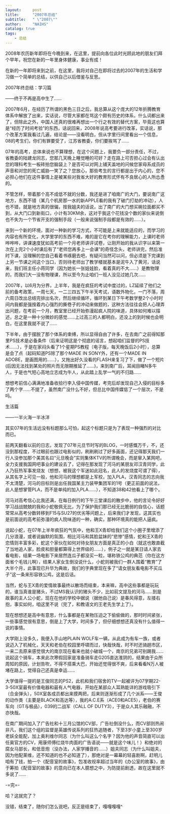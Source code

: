 ```yaml
---
layout:     post
title:      "2007年总结"
subtitle:   " \"2007\""
author:     "NAIHS"
catalog: true
tags:
    - 总结
---
```

2008年农历新年即将在今晚到来，在这里，提前向各位此时光顾此地的朋友们拜个早年，祝您在新的一年里身体健康，事业有成！

在新的一年即将来到之前，在这里，我将对自己在即将过去的2007年的生活和学习做一个简单的总结，以供自己以后借鉴与反思。

2007年终总结：学习篇

——终于不再是高中生了……

2007年6月，在经历了所谓的黑色三日之后，我总算从这个庞大的12年折腾教育体系中解放了出来，实话说，尽管大家都在骂这个颇有历史的体系，什么词都出来了，但除此之外，中国人还真的很难再想出一个行之有效的替代方案，毕竟这也算是“经历了时间考验”的东西，话说回来，2008年说高考要进行改革，实话说，那个改革方案我看过几遍，结论是——没看明白，但从字里行间里看出一个信息，08的考生们，你们有罪要受了，江苏省教委，你们要挨骂了……

07年的高考，总体来说也不算理想，在这个问题上，我要负一部分责任，不过，省教委的陆建龙同志，您那几天晚上睡觉睡的可好？走在路上可否担心过会有认出您的理科考生一板砖拍您脑袋上？是否可以对网上铺天盖地的问候您家母系成员的声音和对您的死亡威胁一笑了之？您放心，那些考生的言行都是出于内心的，您不必担心他们在这件事情上是被某些对我省大好的教育形式怀有不良居心的人所怂恿的。

不管怎样，带着那个高不成低不就的分数，我还是进了咱南广的大门，要说南广这地方，东西不错（某几个机房那一水的新APPLE看的我有了破门打劫的冲动），人也不错，就是地方真的很偏，按我姐夫的话说，出了南广的大门想买碗拉面都买不到，从大门口到新街口，小计有30KM余，这对于我这个花钱没个数的家伙来说倒也不失为一个节省开支的强制手段（一般来说强制手段都是有效的……）。

来到一个新的环境，面对一种新的学习方式，不可能是上来就能适应的，而学习的内容也有所变化，大学里学的东西不难，难的是它在考你的理解能力，上课时老师哗哗哗，讲课速度犹如高考前一个月老师讲评试卷，让刚开始的我从识字以来第一次在上完2个小时课后有了“老师您再多上一会课”的奇怪念头，老师讲完，然后准时下课，没理解的您自己看着书琢磨去吧，有疑问当然可以问，但必须是下完课到上另一节课之间这个当口，否则待老师出了教学楼就基本是泥牛入了黄河，话说来，我们班主任小蒋同学（因为她长一张娃娃脸，看着真的不大……）是教物理的，而我们大一没有物理课，所以至今为止咱们一班人没见过她几次……

2007年，以6月为分界，上半年，我是在疯狂的考试中度过的，LZ延续了他们之前的备考政策，一周七天，一二三四五下午半天考试，语数外物化，一门不落，周六周日改出总结完排出名次，然后继续循环，循环到某日下午考数学整2个小时时间内我都是强按着内心强烈的撕卷子的冲动来做题的，这种方法往往会把人心理弄出问题，在考前一个月，教室里已经开始弥漫起疯人院的味道，具体如何难以描述，总之是一种十分微妙的感觉……上过高三的人都明白，还没上的到时候也会明白，在这里我就不说了……

下半年，由于摆脱了那个体系的束缚，所以显得自由了许多，在去南广之前得知那里PS技术是必备条件（后来证明这是个彻底的谣言，想起咱们监督的PS技术……），于是在家闷头看了1个星期PS教程（电子版，每天晚饭后2小时），总算是会了点（起码知道PS除了那个MADE IN SONY外，还有一个MADE IN ADOBE，是画图用的……），又拖出好久没看的FLASH来复习了下，做了一个短片(后因无法找到某处的照片而无限期推延了……)，来到南广后，耳闻目睹N多牛人，于是也气短心高地立志成为牛人，从此踏上乱学一气的不归路……

想想考前信心满满地准备收拾行李入侵中国传媒，考完后却发现自己入侵的目标多了两个字……不提了，虽然南广没什么不好，但总比中国传媒低了一个层次，不是吗。

生活篇

——一半火海一半冰洋

其实07年的生活远没有标题那么可怕，起这个标题只是为了表现一种强烈的对比而已。

前两天翻看以前的日志，发现了07年元旦节时写的BLOG，一时感慨万千，不，还没到那程度，不过眼前也跟过电影似的，刷刷刷过了好多画面，还记得那天我们一行人没参加那个美其名曰“元旦晚会”实则集体KTV的所谓晚会，而是窜入某网吧，全力支援我国网吧事业的建设去了，记得在那发现了河马的某朋友邓汉青同学，此人乃狂热军事发烧友（想想，被我这个军迷如此冠名，此人的发烧度可谓了得），从其名字上可见一般，他和河马的理想都是上军校，加入PLA，汉青同志的志向我不太清楚，河马的目标则是出任我国某主力装甲集团军的1号（更正前面的说法，此人是想掌管PLA，而不是单纯的加入PLA……），不知道38和42他看上了哪个。

河马对高考信心比我还满，在每日例行的下午三堂课后的散步中，他的言论令好好学习战战兢兢的我和小蛇敬佩无比，为了保护我们那已经无比脆弱的自信心，话题常常从高考分数转移到F15与SU27的优劣等问题上，后来我们才发现，这其实也是前面说的高考前弥漫的疯人院味道的一种，确实，那种环境真的能把人逼疯。

说起小蛇，在07年上半年疯狂的气氛中，他和王X青却给我们这个小圈子里增添了几分浪漫，或者说幽默的氛围，相比河马和其脸盆妹的“悲惨”感情，蛇和王X青的恋情则丰富多彩，蛇这个家伙在如何对待女朋友方面是真正的小白（就这也敢直截了当地追人家，脸皮和胆量都算得上世界级的……），例子之一就是某日请人家去看电影，结果一场电影下来居然连瓜子都没买一粒，堪称铁公鸡的典范（你在这方面省个毛钱儿啊），结果人家女生倒没说什么，小蛇则被我们一群人围着“教育”了大半个月，此事现已升华为典故，我们的字典里现在多了“请女朋友看电影不买瓜子”这一条来形容铁公鸡，这是后话。

当然，蛇与王X青的爱情故事最终以散场而结束，本来嘛，高中这些事都是玩玩的，谁当真谁是猪头，不过MS我认识的猪头不少，比如前文提及的河马……到是故事的主人公小蛇，现在在他的学校中据说（据他自己说）是春风得意，左搂右抱，事实如何，咱这里不说（完了，和教语文的王老先生学上了）。

现在想想还是高中有意思，什么事都是在某物压迫之下偷偷做的，那时时间紧张，一些事感觉很有意思，倒是上了大学，时间多了，但仔细想想还真没有什么值得一说的事情。

大学刚上没多久，我便入手山地PLAIN WOLF车一辆，从此成为有车一族，或者说迈入了机械化，天天和老伯在校园里呼啸而过，快哉快哉，时不时还骑趟市区，一来二去原来感觉很大的南京现在看来也就小破城一个，南京的兄弟可别踢我……说起这个骑车，本来此次寒假回家是准备骑车走G205直达淮阴的，结果由于众所周知的原因，计划告吹，不得不搭乘大巴，开始还觉得很不爽，后来看看N万人被堵在路上，觉得自己还真是幸运……

大学值得一提的是王俊同志的PS2，此机和我们宿舍的TV一起被评为07学期22-3-50X室最有价值电器和最有人气电器，开始在某部众人耳熟能详的游戏吸引下（合金弹头），50X室各成员都出来摸两把，后来则逐渐形成了几个派系——王俊的动作类（主要是BLACK和高达等），我的A.C.E系（ACE0和ACE5），老伯的赛车向（GT与极品），039的二战军（CALL OF DUTY3），于是众人其乐融融，不亦快哉。

在南广期间加入了广告社和十三月公馆的CV部，广告社倒没什么，而CV部则热闹非凡，我们这个组的监督是英雄传说系列的狂热追随者，下至3岁小童上至300岁老妖全能配，加上奥利维尔同志（为什么叫这么个名字？因为他的声音简直可以出任奥官方的CV，用康师傅红烧牛肉面的广告语说——就是这个味儿！）和绝对的腐女马部长，和低音炮（没办法，人家学播音的……）姐夫同志（为什么叫姐夫，因为他配莱维，还不知道的也不必知道了），那绝对是一幕幕的轻喜剧啊，赶明儿咱有了钱，拍一个《配音室的故事》，包准收视率超过当年的《办公室的故事》，由于筹拍《配音室的故事》的意向已在本人臆想之中，为防提前剧透，故在这里就不多说了……

-=完=-

哈？这就完了？

没错，结束了，随你们怎么说吧，反正是结束了，嘎嘎嘎嘎^